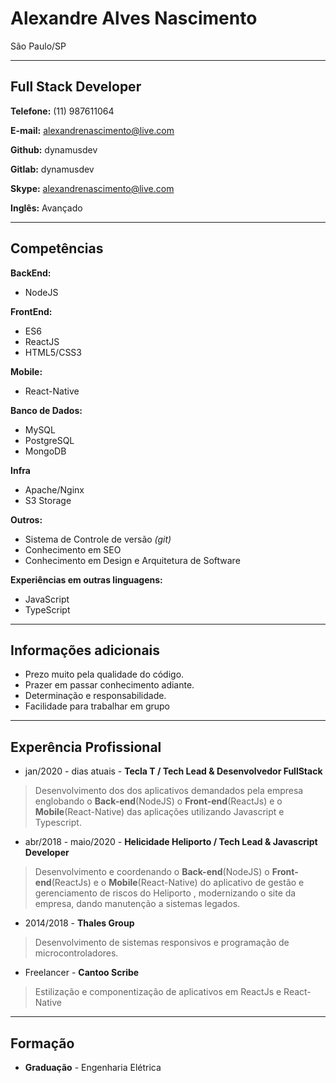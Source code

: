 # Alexandre Alves Nascimento
São Paulo/SP

---

## Full Stack Developer


**Telefone:** (11) 987611064

**E-mail:** alexandrenascimento@live.com

**Github:** dynamusdev

**Gitlab:** dynamusdev

**Skype:** alexandrenascimento@live.com

**Inglês:** Avançado



---

## Competências

**BackEnd:**
* NodeJS

**FrontEnd:**
* ES6
* ReactJS
* HTML5/CSS3

**Mobile:**
* React-Native

**Banco de Dados:**
* MySQL
* PostgreSQL
* MongoDB

**Infra**
* Apache/Nginx
* S3 Storage

**Outros:**
* Sistema de Controle de versão *(git)*
* Conhecimento em SEO
* Conhecimento em Design e Arquitetura de Software


**Experiências em outras linguagens:**
* JavaScript
* TypeScript
---

## Informações adicionais

* Prezo muito pela qualidade do código.
* Prazer em passar conhecimento adiante.
* Determinação e responsabilidade.
* Facilidade para trabalhar em grupo

---

## Experência Profissional
* jan/2020 - dias atuais - **Tecla T / Tech Lead & Desenvolvedor FullStack**
> Desenvolvimento dos dos aplicativos demandados pela empresa englobando o **Back-end**(NodeJS) o **Front-end**(ReactJs) e o **Mobile**(React-Native) das aplicações utilizando Javascript e Typescript.

* abr/2018 - maio/2020 - **Helicidade Heliporto / Tech Lead & Javascript Developer**
> Desenvolvimento e coordenando o **Back-end**(NodeJS) o **Front-end**(ReactJs) e o **Mobile**(React-Native) do aplicativo de gestão e gerenciamento de riscos do Heliporto , modernizando o site da empresa, dando manutenção a sistemas legados.

* 2014/2018 - **Thales Group**
> Desenvolvimento de sistemas responsivos e programação de microcontroladores.

* Freelancer - **Cantoo Scribe**
> Estilização e componentização de aplicativos em ReactJs e React-Native


---

## Formação

* **Graduação** - Engenharia Elétrica
